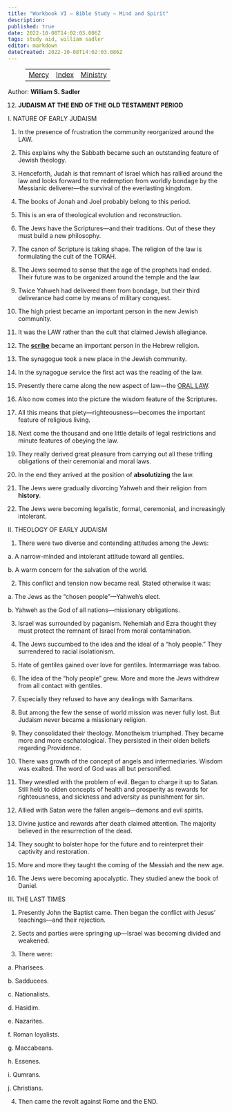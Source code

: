 ```yaml
---
title: "Workbook VI — Bible Study — Mind and Spirit"
description: 
published: true
date: 2022-10-08T14:02:03.086Z
tags: study aid, william sadler
editor: markdown
dateCreated: 2022-10-08T14:02:03.086Z
---
```


<figure class="table chapter-navigator">
	<table>
		<tbody>
		<tr>
			<td><a href="/en/William_S_Sadler/Workbook_6_Bible_Study/Mercy">Mercy</a></td>
			<td><a href="/en/William_S_Sadler/Workbook_6_Bible_Study/Index">Index</a></td>
			<td><a href="/en/William_S_Sadler/Workbook_6_Bible_Study/Ministry">Ministry</a></td>
		</tr>
		</tbody>
	</table>
</figure>

Author: **William S. Sadler**


12. **JUDAISM AT THE END OF THE OLD TESTAMENT PERIOD**

I. NATURE OF EARLY JUDAISM

1. In the presence of frustration the community reorganized around the LAW.

2. This explains why the Sabbath became such an outstanding feature of Jewish theology.

3. Henceforth, Judah is that remnant of Israel which has rallied around the law and looks forward to the redemption from worldly bondage by the Messianic deliverer—the survival of the everlasting kingdom.

4. The books of Jonah and Joel probably belong to this period.

5. This is an era of theological evolution and reconstruction.

6. The Jews have the Scriptures—and their traditions. Out of these they must build a new philosophy.

7. The canon of Scripture is taking shape. The religion of the law is formulating the cult of the TORAH.

8. The Jews seemed to sense that the age of the prophets had ended. Their future was to be organized around the temple and the law.

9. Twice Yahweh had delivered them from bondage, but their third deliverance had come by means of military conquest.

10. The high priest became an important person in the new Jewish community.

11. It was the LAW rather than the cult that claimed Jewish allegiance.

12. The **[scribe](https://en.wikipedia.org/wiki/Scribe)** became an important person in the Hebrew religion.

13. The synagogue took a new place in the Jewish community.

14. In the synagogue service the first act was the reading of the law.

15. Presently there came along the new aspect of law—the [ORAL LAW](https://en.wikipedia.org/wiki/Oral_law).

16. Also now comes into the picture the wisdom feature of the Scriptures.

17. All this means that piety—righteousness—becomes the important feature of religious living.

18. Next come the thousand and one little details of legal restrictions and minute features of obeying the law.

19. They really derived great pleasure from carrying out all these trifling obligations of their ceremonial and moral laws.

20. In the end they arrived at the position of **absolutizing** the law.

21. The Jews were gradually divorcing Yahweh and their religion from **history**.

22. The Jews were becoming legalistic, formal, ceremonial, and increasingly intolerant.

II. THEOLOGY OF EARLY JUDAISM

1. There were two diverse and contending attitudes among the Jews:

a. A narrow-minded and intolerant attitude toward all gentiles.

b. A warm concern for the salvation of the world.

2. This conflict and tension now became real. Stated otherwise it was:

a. The Jews as the “chosen people”—Yahweh’s elect.

b. Yahweh as the God of all nations—missionary obligations.

3. Israel was surrounded by paganism. Nehemiah and Ezra thought they must protect the remnant of Israel from moral contamination.

4. The Jews succumbed to the idea and the ideal of a “holy people.” They surrendered to racial isolationism.

5. Hate of gentiles gained over love for gentiles. Intermarriage was taboo.

6. The idea of the “holy people” grew. More and more the Jews withdrew from all contact with gentiles.

7. Especially they refused to have any dealings with Samaritans.

8. But among the few the sense of world mission was never fully lost. But Judaism never became a missionary religion.

9. They consolidated their theology. Monotheism triumphed. They became more and more eschatological. They persisted in their olden beliefs regarding Providence.

10. There was growth of the concept of angels and intermediaries. Wisdom was exalted. The word of God was all but personified.

11. They wrestled with the problem of evil. Began to charge it up to Satan. Still held to olden concepts of health and prosperity as rewards for righteousness, and sickness and adversity as punishment for sin.

12. Allied with Satan were the fallen angels—demons and evil spirits.

13. Divine justice and rewards after death claimed attention. The majority believed in the resurrection of the dead.

14. They sought to bolster hope for the future and to reinterpret their captivity and restoration.

15. More and more they taught the coming of the Messiah and the new age.

16. The Jews were becoming apocalyptic. They studied anew the book of Daniel.

III. THE LAST TIMES

1. Presently John the Baptist came. Then began the conflict with Jesus’ teachings—and their rejection.

2. Sects and parties were springing up—Israel was becoming divided and weakened.

3. There were:

a. Pharisees.

b. Sadducees.

c. Nationalists.

d. Hasidim.

e. Nazarites.

f. Roman loyalists.

g. Maccabeans.

h. Essenes.

i. Qumrans.

j. Christians.

4. Then came the revolt against Rome and the END.


<br>

